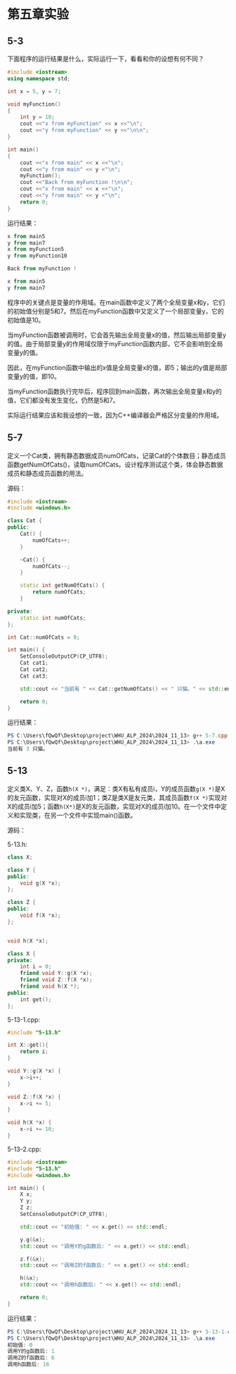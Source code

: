 # 第五章实验

## 5-3

下面程序的运行结果是什么，实际运行一下，看看和你的设想有何不同？

```cpp
#include <iostream>
using namespace std;

int x = 5, y = 7;

void myFunction()
{
    int y = 10;
    cout <<"x from myFunction" << x <<"\n";
    cout <<"y from myFunction" << y <<"\n\n";
}

int main()
{
    cout <<"x from main" << x <<"\n";
    cout <<"y from main" << y <"\n";
    myFunction();
    cout <<"Back from myFunction !\n\n";
    cout <<"x from main" << x <<"\n";
    cout <<"y from main" << y <"\n";
    return 0;
}
```

运行结果：  

```Powershell
x from main5
y from main7
x from myFunction5
y from myFunction10

Back from myFunction !

x from main5
y from main7
```

程序中的关键点是变量的作用域。在main函数中定义了两个全局变量x和y，它们的初始值分别是5和7。然后在myFunction函数中又定义了一个局部变量y，它的初始值是10。  

当myFunction函数被调用时，它会首先输出全局变量x的值，然后输出局部变量y的值。由于局部变量y的作用域仅限于myFunction函数内部，它不会影响到全局变量y的值。  

因此，在myFunction函数中输出的x值是全局变量x的值，即5；输出的y值是局部变量y的值，即10。  

当myFunction函数执行完毕后，程序回到main函数，再次输出全局变量x和y的值，它们都没有发生变化，仍然是5和7。  

实际运行结果应该和我设想的一致，因为C++编译器会严格区分变量的作用域。  

## 5-7

定义一个Cat类，拥有静态数据成员numOfCats，记录Cat的个体数目；静态成员函数getNumOfCats()，读取numOfCats。设计程序测试这个类，体会静态数据成员和静态成员函数的用法。

源码：

```cpp
#include <iostream>
#include <windows.h>

class Cat {
public:
    Cat() {
        numOfCats++;
    }

    ~Cat() {
        numOfCats--;
    }

    static int getNumOfCats() {
        return numOfCats;
    }

private:
    static int numOfCats;
};

int Cat::numOfCats = 0;

int main() {
    SetConsoleOutputCP(CP_UTF8);
    Cat cat1;
    Cat cat2;
    Cat cat3;

    std::cout << "当前有 " << Cat::getNumOfCats() << " 只猫。" << std::endl;

    return 0;
}
```

运行结果：

```Powershell
PS C:\Users\fQwQf\Desktop\project\WHU_ALP_2024\2024_11_13> g++ 5-7.cpp
PS C:\Users\fQwQf\Desktop\project\WHU_ALP_2024\2024_11_13> .\a.exe
当前有 3 只猫。
```

## 5-13

定义类X、Y、Z，函数`h(X *)`，满足：类X有私有成员i，Y的成员函数`g(X *)`是X的友元函数，实现对X的成员i加1；类Z是类X是友元类，其成员函数`f(X *)`实现对X的成员i加5；函数`h(X*)`是X的友元函数，实现对X的成员i加10。在一个文件中定义和实现类，在另一个文件中实现main()函数。  

源码：  

5-13.h:

```cpp
class X;

class Y {
public:
    void g(X *x);
};

class Z {
public:
    void f(X *x);
};


void h(X *x);

class X {
private:
    int i = 0;
    friend void Y::g(X *x); 
    friend void Z::f(X *x);
    friend void h(X *);
public:
    int get();
};
```

5-13-1.cpp:  

```cpp
#include "5-13.h"

int X::get(){
    return i;
}

void Y::g(X *x) {
    x->i++;
}

void Z::f(X *x) {
    x->i += 5;
}

void h(X *x) {
    x->i += 10;
}
```

5-13-2.cpp:  

```cpp
#include <iostream>
#include "5-13.h"
#include <windows.h>

int main() {
    X x;
    Y y;
    Z z;
    SetConsoleOutputCP(CP_UTF8);

    std::cout << "初始值: " << x.get() << std::endl;

    y.g(&x);
    std::cout << "调用Y的g函数后: " << x.get() << std::endl;

    z.f(&x);
    std::cout << "调用Z的f函数后: " << x.get() << std::endl;

    h(&x);
    std::cout << "调用h函数后: " << x.get() << std::endl;

    return 0;
}
```

运行结果：  

```Powershell
PS C:\Users\fQwQf\Desktop\project\WHU_ALP_2024\2024_11_13> g++ 5-13-1.cpp 5-13-2.cpp
PS C:\Users\fQwQf\Desktop\project\WHU_ALP_2024\2024_11_13> .\a.exe
初始值: 0
调用Y的g函数后: 1
调用Z的f函数后: 6
调用h函数后: 16
```
